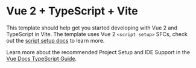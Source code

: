 # Vue 2 + TypeScript + Vite

This template should help get you started developing with Vue 2 and TypeScript in Vite. The template uses Vue 2 `<script setup>` SFCs, check out the [script setup docs](https://v3.vuejs.org/api/sfc-script-setup.html#sfc-script-setup) to learn more.

Learn more about the recommended Project Setup and IDE Support in the [Vue Docs TypeScript Guide](https://vuejs.org/guide/typescript/overview.html#project-setup).

